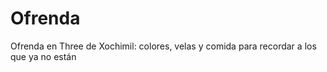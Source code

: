 # Ofrenda
Ofrenda en Three de Xochimil: colores, velas y comida para recordar a los que ya no están
